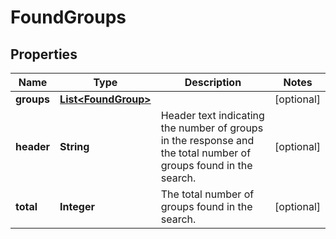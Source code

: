 # FoundGroups

## Properties
Name | Type | Description | Notes
------------ | ------------- | ------------- | -------------
**groups** | [**List&lt;FoundGroup&gt;**](FoundGroup.md) |  |  [optional]
**header** | **String** | Header text indicating the number of groups in the response and the total number of groups found in the search. |  [optional]
**total** | **Integer** | The total number of groups found in the search. |  [optional]
